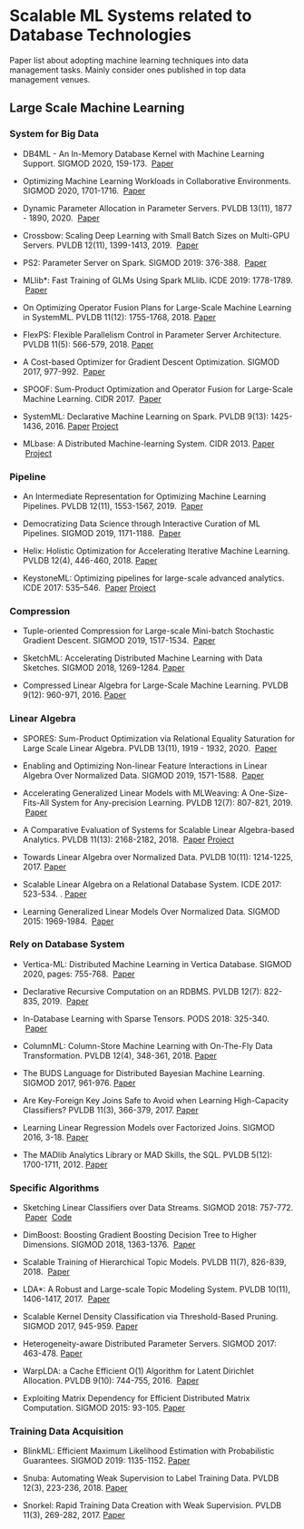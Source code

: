 # Scalable ML Systems related to Database Technologies
Paper list about adopting machine learning techniques into data management tasks. Mainly consider ones published in top data management venues.

## <a name='scale-ml'> Large Scale Machine Learning

### System for Big Data
* DB4ML - An In-Memory Database Kernel with Machine Learning Support. SIGMOD 2020, 159-173. &nbsp;[Paper](https://dl.acm.org/doi/10.1145/3318464.3380575)

* Optimizing Machine Learning Workloads in Collaborative Environments. SIGMOD 2020, 1701-1716. &nbsp;[Paper](https://dl.acm.org/doi/10.1145/3318464.3389715)

* Dynamic Parameter Allocation in Parameter Servers. PVLDB 13(11), 1877 - 1890, 2020. &nbsp;[Paper](http://www.vldb.org/pvldb/vol13/p1877-renz-wieland.pdf)

* Crossbow: Scaling Deep Learning with Small Batch Sizes on Multi-GPU Servers. PVLDB 12(11), 1399-1413, 2019. &nbsp;[Paper](http://www.vldb.org/pvldb/vol12/p1399-koliousis.pdf)

* PS2: Parameter Server on Spark. SIGMOD 2019: 376-388. &nbsp;[Paper](https://dl.acm.org/citation.cfm?doid=3299869.3314038)

* MLlib*: Fast Training of GLMs Using Spark MLlib. ICDE 2019: 1778-1789. &nbsp;[Paper](https://ieeexplore.ieee.org/document/8731565/)

* On Optimizing Operator Fusion Plans for Large-Scale Machine Learning in SystemML. PVLDB 11(12): 1755-1768, 2018.&nbsp;[Paper](http://www.vldb.org/pvldb/vol11/p1755-boehm.pdf)

* FlexPS: Flexible Parallelism Control in Parameter Server Architecture. PVLDB 11(5): 566-579, 2018.&nbsp;[Paper](http://www.vldb.org/pvldb/vol11/p566-huang.pdf)

* A Cost-based Optimizer for Gradient Descent Optimization. SIGMOD 2017, 977-992. &nbsp;[Paper](https://dl.acm.org/citation.cfm?doid=3035918.3064042)

* SPOOF: Sum-Product Optimization and Operator Fusion for Large-Scale Machine Learning. CIDR 2017. &nbsp;[Paper](http://cidrdb.org/cidr2017/papers/p3-elgamal-cidr17.pdf)

* SystemML: Declarative Machine Learning on Spark. PVLDB 9(13): 1425-1436, 2016.&nbsp;[Paper](http://www.vldb.org/pvldb/vol9/p1425-boehm.pdf)&nbsp;[Project](https://systemml.apache.org/)

* MLbase: A Distributed Machine-learning System. CIDR 2013.&nbsp;[Paper](http://cidrdb.org/cidr2013/Papers/CIDR13_Paper118.pdf) &nbsp;[Project](http://mlbase.org/)

### Pipeline

* An Intermediate Representation for Optimizing Machine Learning Pipelines. PVLDB 12(11), 1553-1567, 2019. &nbsp;[Paper](http://www.vldb.org/pvldb/vol12/p1553-kunft.pdf)

* Democratizing Data Science through Interactive Curation of ML Pipelines. SIGMOD 2019, 1171-1188. &nbsp;[Paper](https://dl.acm.org/citation.cfm?doid=3299869.3319863)

* Helix: Holistic Optimization for Accelerating Iterative Machine Learning. PVLDB 12(4), 446-460, 2018.&nbsp;[Paper](http://www.vldb.org/pvldb/vol12/p446-xin.pdf)

* KeystoneML: Optimizing pipelines for large-scale advanced analytics. ICDE 2017: 535–546. &nbsp;[Paper](https://ieeexplore.ieee.org/document/7930005)&nbsp;[Project](http://keystone-ml.org/)

### Compression

* Tuple-oriented Compression for Large-scale Mini-batch Stochastic Gradient Descent. SIGMOD 2019, 1517-1534. &nbsp;[Paper](https://dl.acm.org/citation.cfm?doid=3299869.3300070)

* SketchML: Accelerating Distributed Machine Learning with Data Sketches. SIGMOD 2018, 1269-1284.&nbsp;[Paper](https://dl.acm.org/citation.cfm?doid=3183713.3196894)

* Compressed Linear Algebra for Large-Scale Machine Learning. PVLDB 9(12): 960-971, 2016.&nbsp;[Paper](http://www.vldb.org/pvldb/vol9/p960-elgohary.pdf)

### Linear Algebra

* SPORES: Sum-Product Optimization via Relational Equality Saturation for Large Scale Linear Algebra. PVLDB 13(11), 1919 - 1932, 2020. &nbsp;[Paper](http://www.vldb.org/pvldb/vol13/p1919-wang.pdf)

* Enabling and Optimizing Non-linear Feature Interactions in Linear Algebra Over Normalized Data. SIGMOD 2019, 1571-1588. &nbsp;[Paper](https://dl.acm.org/citation.cfm?doid=3299869.3319878)

* Accelerating Generalized Linear Models with MLWeaving: A One-Size-Fits-All System for Any-precision Learning. PVLDB 12(7): 807-821, 2019. &nbsp;[Paper](http://www.vldb.org/pvldb/vol12/p807-wang.pdf)

* A Comparative Evaluation of Systems for Scalable Linear Algebra-based Analytics. PVLDB 11(13): 2168-2182, 2018. &nbsp;[Paper](http://www.vldb.org/pvldb/vol11/p2168-thomas.pdf)&nbsp;[Project](https://adalabucsd.github.io/slab.html)

* Towards Linear Algebra over Normalized Data. PVLDB 10(11): 1214-1225, 2017.&nbsp;[Paper](http://www.vldb.org/pvldb/vol10/p1214-chen.pdf)

* Scalable Linear Algebra on a Relational Database System. ICDE 2017: 523-534. .&nbsp;[Paper](https://ieeexplore.ieee.org/document/7930004)

* Learning Generalized Linear Models Over Normalized Data. SIGMOD 2015: 1969-1984. &nbsp;[Paper](https://dl.acm.org/citation.cfm?doid=2723372.2723713)

### Rely on Database System
* Vertica-ML: Distributed Machine Learning in Vertica Database. SIGMOD 2020, pages: 755-768. &nbsp;[Paper](https://dl.acm.org/doi/10.1145/3318464.3386137)

* Declarative Recursive Computation on an RDBMS. PVLDB 12(7): 822-835, 2019. &nbsp;[Paper](http://www.vldb.org/pvldb/vol12/p822-jankov.pdf)

* In-Database Learning with Sparse Tensors.  PODS 2018: 325-340.  &nbsp;[Paper](https://dl.acm.org/citation.cfm?doid=3196959.3196960)

* ColumnML: Column-Store Machine Learning with On-The-Fly Data Transformation. PVLDB 12(4), 348-361, 2018.&nbsp;[Paper](http://www.vldb.org/pvldb/vol12/p348-kara.pdf)

* The BUDS Language for Distributed Bayesian Machine Learning. SIGMOD 2017, 961-976.&nbsp;[Paper](https://dl.acm.org/citation.cfm?doid=3035918.3035937)

* Are Key-Foreign Key Joins Safe to Avoid when Learning High-Capacity Classifiers? PVLDB 11(3), 366-379, 2017.&nbsp;[Paper](http://www.vldb.org/pvldb/vol11/p366-shah.pdf)

* Learning Linear Regression Models over Factorized Joins. SIGMOD 2016, 3-18.&nbsp;[Paper](https://dl.acm.org/citation.cfm?doid=2882903.2882939)

* The MADlib Analytics Library or MAD Skills, the SQL. PVLDB 5(12): 1700-1711, 2012.&nbsp;[Paper](http://www.vldb.org/pvldb/2/vldb09-219.pdf)

### Specific Algorithms

* Sketching Linear Classifiers over Data Streams. SIGMOD 2018: 757-772. &nbsp;[Paper](https://dl.acm.org/citation.cfm?doid=3183713.3196930) &nbsp;[Code](https://github.com/stanford-futuredata/wmsketch)

* DimBoost: Boosting Gradient Boosting Decision Tree to Higher Dimensions. SIGMOD 2018, 1363-1376. &nbsp;[Paper](https://dl.acm.org/citation.cfm?doid=3183713.3196892)

* Scalable Training of Hierarchical Topic Models. PVLDB 11(7), 826-839, 2018. &nbsp;[Paper](http://www.vldb.org/pvldb/vol11/p826-chen.pdf)

* LDA*: A Robust and Large-scale Topic Modeling System. PVLDB 10(11), 1406-1417, 2017. &nbsp;[Paper](http://www.vldb.org/pvldb/vol10/p1406-yu.pdf)

* Scalable Kernel Density Classification via Threshold-Based Pruning. SIGMOD 2017, 945-959.&nbsp;[Paper](https://dl.acm.org/citation.cfm?doid=3035918.3064035)

* Heterogeneity-aware Distributed Parameter Servers. SIGMOD 2017: 463-478.&nbsp;[Paper](https://dl.acm.org/citation.cfm?doid=3035918.3035933)

* WarpLDA: a Cache Efficient O(1) Algorithm for Latent Dirichlet Allocation. PVLDB 9(10): 744-755, 2016. &nbsp;[Paper](http://www.vldb.org/pvldb/vol9/p744-chen.pdf)

* Exploiting Matrix Dependency for Efficient Distributed Matrix Computation. SIGMOD 2015: 93-105.&nbsp;[Paper](https://dl.acm.org/citation.cfm?doid=2723372.2723712)

### Training Data Acquisition

* BlinkML: Efficient Maximum Likelihood Estimation with Probabilistic Guarantees. SIGMOD 2019: 1135-1152.&nbsp;[Paper](https://dl.acm.org/citation.cfm?doid=3299869.3300077)

* Snuba: Automating Weak Supervision to Label Training Data. PVLDB 12(3), 223-236, 2018.&nbsp;[Paper](http://www.vldb.org/pvldb/vol12/p223-varma.pdf)

* Snorkel: Rapid Training Data Creation with Weak Supervision. PVLDB 11(3), 269-282, 2017.&nbsp;[Paper](http://www.vldb.org/pvldb/vol11/p269-ratner.pdf)

